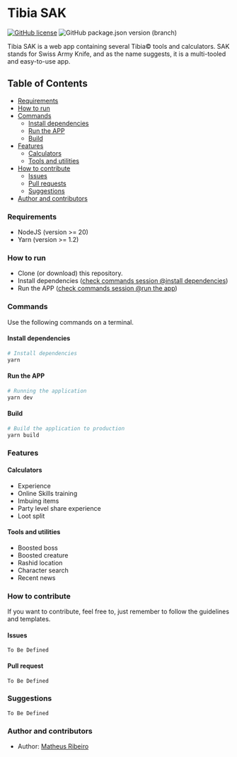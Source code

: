 # Tibia SAK
[![GitHub license](https://img.shields.io/github/license/matheus-rib/tibia-sak)](https://github.com/matheus-rib/tibia-sak/blob/main/LICENSE)
![GitHub package.json version (branch)](https://img.shields.io/github/package-json/v/matheus-rib/tibia-sak/main)

Tibia SAK is a web app containing several Tibia&copy; tools and calculators. SAK stands for Swiss Army Knife, and as the name suggests, it is a multi-tooled and easy-to-use app.

## Table of Contents
  - [Requirements](#requirements)
  - [How to run](#how-to-run)
  - [Commands](#commands)
    - [Install dependencies](#install-dependencies)
    - [Run the APP](#run-the-app)
    - [Build](#build)
  - [Features](#features)
    - [Calculators](#calculators)
    - [Tools and utilities](#tools-and-utilities)
  - [How to contribute](#how-to-contribute)
    - [Issues](#issues)
    - [Pull requests](#pull-request)
    - [Suggestions](#suggestions)
  - [Author and contributors](#author-and-contributors)

### Requirements
- NodeJS (version >= 20)
- Yarn (version >= 1.2)

### How to run
- Clone (or download) this repository.
- Install dependencies ([check commands session @install dependencies](#install-dependencies))
- Run the APP ([check commands session @run the app](#run-the-app))

### Commands
Use the following commands on a terminal.

#### Install dependencies
```bash
# Install dependencies
yarn
```

#### Run the APP
```bash
# Running the application
yarn dev
```

#### Build
```bash
# Build the application to production
yarn build
```

### Features

#### Calculators
- Experience
- Online Skills training
- Imbuing items
- Party level share experience
- Loot split

#### Tools and utilities
- Boosted boss
- Boosted creature
- Rashid location
- Character search
- Recent news

### How to contribute
If you want to contribute, feel free to, just remember to follow the guidelines and templates.

#### Issues
```To Be Defined```

#### Pull request
```To Be Defined```

### Suggestions
```To Be Defined```

### Author and contributors
- Author: [Matheus Ribeiro](https://mattribeiro.com/)